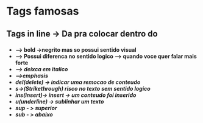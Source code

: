 # Tags famosas

## Tags in line -> Da pra colocar dentro do <p>

- <b> --> bold ->negrito mas so possui sentido visual
- <strong> --> Possui diferenca no sentido logico --> quando voce quer falar mais forte
- <i>--> deixca em italico
- <em>-->emphasis
- del(delete) -> indicar uma remocao de conteudo
- s->(Strikethrough) risco no texto sem sentido logico
- ins(insert)-> insert -> um conteudo foi inserido
- u(underline) -> sublinhar um texto
- sup - > superior
- sub - > abaixo
